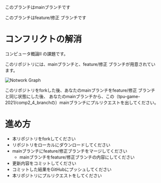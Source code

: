 
このブランチはmainブランチです

このブランチはfeature/修正 ブランチです

# コンフリクトの解消
コンピュータ概論II の課題です。

このリポジトリには、mainブランチと、feature/修正 ブランチが用意されています。

![Notwork Graph](NetworkGraph.png)

このリポジトリをforkした後、あなたのmainブランチをfeature/修正 ブランチと同じ状態にした後、
あなたのmainブランチから、この（tpu-game-2021/comp2_4_branchの）mainブランチにプルリクエストを出してください。

# 進め方
* 本リポジトリをforkしてください
* リポジトリをローカルにダウンロードしてください
* mainブランチにfeature/修正ブランチをマージしてください
  * mainブランチをfeature/修正ブランチの内容にしてください
* 更新内容をコミットしてください
* コミットした結果をGitHubにプッシュしてください
* 本リポジトリにプルリクエストをしてください
